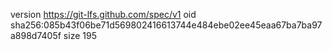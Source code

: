 version https://git-lfs.github.com/spec/v1
oid sha256:085b43f06be71d569802416613744e484ebe02ee45eaa67ba7ba97a898d7405f
size 195
